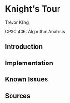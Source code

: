 # Knight's Tour

Trevor Kling

CPSC 406: Algorithm Analysis

## Introduction

## Implementation

## Known Issues

## Sources

